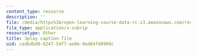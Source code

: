 ```yaml
---
content_type: resource
description: ''
file: /media/https%3A/open-learning-course-data-rc.s3.amazonaws.com/res-6-012-introduction-to-probability-spring-2018/cadbdbd0624754f7ae0e9ed84fd8909c_-T34yGp4T7A.vtt
file_type: application/x-subrip
resourcetype: Other
title: 3play caption file
uid: cadbdbd0-6247-54f7-ae0e-9ed84fd8909c
---
```

